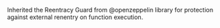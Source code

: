 Inherited the Reentracy Guard from @openzeppelin library for protection against external renentry on function execution.